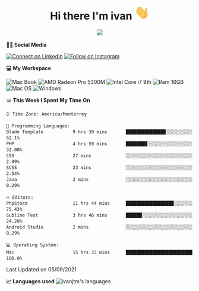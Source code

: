 <h1 align="center">Hi there I'm ivan <img src="https://raw.githubusercontent.com/ABSphreak/ABSphreak/master/gifs/Hi.gif" width="40px" /></h1>
<div align="center">
<img src="http://github-readme-streak-stats.herokuapp.com?user=ivanjtm&hide_border=true&background=00000000&border=FFFFFF00&sideNums=A8A8A8&sideLabels=A8A8A8&currStreakNum=FFC93C&dates=A8A8A8)](https://git.io/streak-stats"/>
</div>

**👦🏻 Social Media**

[![Connect on LinkedIn](https://img.shields.io/badge/LinkedIn-%230077B5.svg?&style=flat-square&logo=linkedin&logoColor=white)](https://www.linkedin.com/in/ivanjtm)
[![Follow on Instagram](https://img.shields.io/badge/Instagram-E4405F?style=flat-square&logo=instagram&logoColor=white)](https://www.instagram.com/ivanjtm)

**💻 My Workspace**

![Mac Book](https://img.shields.io/badge/Apple-MacBook_Pro_2019-999999?style=flat-square&logo=apple&logoColor=white)
![AMD Radeon Pro 5300M](https://img.shields.io/badge/AMD-Radeon_Pro_5300M-ED1C24?style=flat-square&logo=amd&logoColor=white)
![Intel Core i7 9th](https://img.shields.io/badge/Intel-Core_i7_9th-0071C5?style=flat-square&logo=intel&logoColor=white)
![Ram 16GB](https://img.shields.io/badge/RAM-16GB-230071C5?style=flat-square&logoColor=white)
![Mac OS](https://img.shields.io/badge/Mac%20OS-000000?style=flat-square&logo=apple&logoColor=white)
![Windows](https://img.shields.io/badge/Windows-0078D6?style=flat-square&logo=windows&logoColor=white)


<!--START_SECTION:waka-->
📊 **This Week I Spent My Time On** 

```text
⌚︎ Time Zone: America/Monterrey

💬 Programming Languages: 
Blade Template           9 hrs 39 mins       ███████████████░░░░░░░░░░   62.1% 
PHP                      4 hrs 59 mins       ████████░░░░░░░░░░░░░░░░░   32.08% 
CSS                      27 mins             ░░░░░░░░░░░░░░░░░░░░░░░░░   2.99% 
SCSS                     23 mins             ░░░░░░░░░░░░░░░░░░░░░░░░░   2.54% 
Java                     2 mins              ░░░░░░░░░░░░░░░░░░░░░░░░░   0.29%

🔥 Editors: 
PhpStorm                 11 hrs 44 mins      ██████████████████░░░░░░░   75.43% 
Sublime Text             3 hrs 46 mins       ██████░░░░░░░░░░░░░░░░░░░   24.28% 
Android Studio           2 mins              ░░░░░░░░░░░░░░░░░░░░░░░░░   0.29%

💻 Operating System: 
Mac                      15 hrs 33 mins      █████████████████████████   100.0%

```


 Last Updated on 05/09/2021
<!--END_SECTION:waka-->
**📈 Languages used**
 ![ivanjtm's languages](https://wakatime.com/share/@ivanjtm/a32f83c6-d0c9-49a4-a5ae-d0440b950377.svg)
